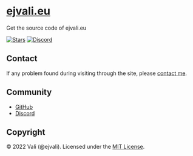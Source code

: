 # [ejvali.eu](https://ejvali.eu)
Get the source code of ejvali.eu

[![Stars](https://img.shields.io/github/stars/DevVali/ejvali-eu)](https://github.com/DevVali/ejvali-eu/stargazers) 
[![Discord](https://discordapp.com/api/guilds/886548261748502538/widget.png)](https://discord.gg/dsTTyA7MuQ) 

## Contact

If any problem found during visiting through the site, please [contact me](https://ejvali.eu/#contact).

## Community

- [GitHub](https://github.com/DevVali/ejvali-eu)
- [Discord](https://discord.gg/dsTTyA7MuQ)

## Copyright

© 2022 Vali (@ejvali). Licensed under the [MIT License](https://ejvali.eu/LICENSE.md).
